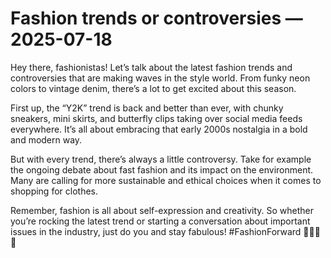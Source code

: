 # Fashion trends or controversies — 2025-07-18

Hey there, fashionistas! Let’s talk about the latest fashion trends and controversies that are making waves in the style world. From funky neon colors to vintage denim, there’s a lot to get excited about this season.

First up, the “Y2K” trend is back and better than ever, with chunky sneakers, mini skirts, and butterfly clips taking over social media feeds everywhere. It’s all about embracing that early 2000s nostalgia in a bold and modern way.

But with every trend, there’s always a little controversy. Take for example the ongoing debate about fast fashion and its impact on the environment. Many are calling for more sustainable and ethical choices when it comes to shopping for clothes.

Remember, fashion is all about self-expression and creativity. So whether you’re rocking the latest trend or starting a conversation about important issues in the industry, just do you and stay fabulous! #FashionForward 💅🏼👗🌟